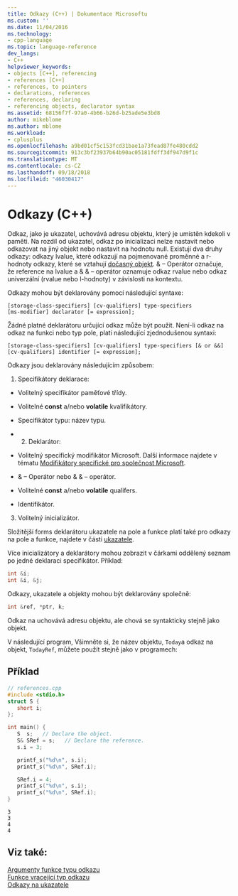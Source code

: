 ```yaml
---
title: Odkazy (C++) | Dokumentace Microsoftu
ms.custom: ''
ms.date: 11/04/2016
ms.technology:
- cpp-language
ms.topic: language-reference
dev_langs:
- C++
helpviewer_keywords:
- objects [C++], referencing
- references [C++]
- references, to pointers
- declarations, references
- references, declaring
- referencing objects, declarator syntax
ms.assetid: 68156f7f-97a0-4b66-b26d-b25ade5e3bd8
author: mikeblome
ms.author: mblome
ms.workload:
- cplusplus
ms.openlocfilehash: a9bd01cf5c153fcd31bae1a73fead87fe480cdd2
ms.sourcegitcommit: 913c3bf23937b64b90ac05181fdff3df947d9f1c
ms.translationtype: MT
ms.contentlocale: cs-CZ
ms.lasthandoff: 09/18/2018
ms.locfileid: "46030417"
---
```

# <a name="references-c"></a>Odkazy (C++)

Odkaz, jako je ukazatel, uchovává adresu objektu, který je umístěn kdekoli v paměti. Na rozdíl od ukazatel, odkaz po inicializaci nelze nastavit nebo odkazovat na jiný objekt nebo nastavit na hodnotu null. Existují dva druhy odkazy: odkazy lvalue, které odkazují na pojmenované proměnné a r-hodnoty odkazy, které se vztahují [dočasný objekt](../cpp/temporary-objects.md). & – Operátor označuje, že reference na lvalue a & & – operátor oznamuje odkaz rvalue nebo odkaz univerzální (rvalue nebo l-hodnoty) v závislosti na kontextu.

Odkazy mohou být deklarovány pomocí následující syntaxe:

```
[storage-class-specifiers] [cv-qualifiers] type-specifiers 
[ms-modifier] declarator [= expression];
```

Žádné platné deklarátoru určující odkaz může být použit. Není-li odkaz na odkaz na funkci nebo typ pole, platí následující zjednodušenou syntaxi:

```
[storage-class-specifiers] [cv-qualifiers] type-specifiers [& or &&] 
[cv-qualifiers] identifier [= expression];
```

Odkazy jsou deklarovány následujícím způsobem:

1. Specifikátory deklarace:

- Volitelný specifikátor paměťové třídy.

- Volitelné **const** a/nebo **volatile** kvalifikátory.

- Specifikátor typu: název typu.

- 2. Deklarátor:

- Volitelný specifický modifikátor Microsoft. Další informace najdete v tématu [Modifikátory specifické pro společnost Microsoft](../cpp/microsoft-specific-modifiers.md).

- & – Operátor nebo & & – operátor.

- Volitelné **const** a/nebo **volatile** qualifers.

- Identifikátor.

3. Volitelný inicializátor.

Složitější forms deklarátoru ukazatele na pole a funkce platí také pro odkazy na pole a funkce, najdete v části [ukazatele](../cpp/pointers-cpp.md).

Více inicializátory a deklarátory mohou zobrazit v čárkami oddělený seznam po jedné deklaraci specifikátor. Příklad:

```cpp
int &i;
int &i, &j;
```

Odkazy, ukazatele a objekty mohou být deklarovány společně:

```cpp
int &ref, *ptr, k;
```

Odkaz na uchovává adresu objektu, ale chová se syntakticky stejně jako objekt.

V následující program, Všimněte si, že název objektu, `Today`a odkaz na objekt, `TodayRef`, můžete použít stejně jako v programech:

## <a name="example"></a>Příklad

```cpp
// references.cpp
#include <stdio.h>
struct S {
   short i;
};

int main() {
   S  s;   // Declare the object.
   S& SRef = s;   // Declare the reference.
   s.i = 3;

   printf_s("%d\n", s.i);
   printf_s("%d\n", SRef.i);

   SRef.i = 4;
   printf_s("%d\n", s.i);
   printf_s("%d\n", SRef.i);
}
```

```Output
3
3
4
4
```

## <a name="see-also"></a>Viz také:

[Argumenty funkce typu odkazu](../cpp/reference-type-function-arguments.md)<br/>
[Funkce vracející typ odkazu](../cpp/reference-type-function-returns.md)<br/>
[Odkazy na ukazatele](../cpp/references-to-pointers.md)

